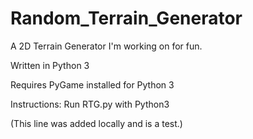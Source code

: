 # Random_Terrain_Generator
A 2D Terrain Generator I'm working on for fun. 

Written in Python 3

Requires PyGame installed for Python 3

Instructions:
Run RTG.py with Python3

(This line was added locally and is a test.)
